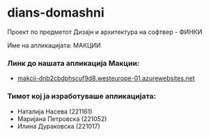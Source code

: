 # dians-domashni

Проект по предметот Дизајн и архитектура на софтвер - ФИНКИ

Име на апликацијата: МАКЦИИ 

### Линк до нашата апликација Макции: 
 - [makcii-dnb2cbdphscuf9d8.westeurope-01.azurewebsites.net](https://makcii-dnb2cbdphscuf9d8.westeurope-01.azurewebsites.net/)

### Тимот кој ја изработуваше апликацијата:
 - Наталија Насева (221161)
 - Маријана Петровска (221052)
 - Илина Дураковска (221017)

